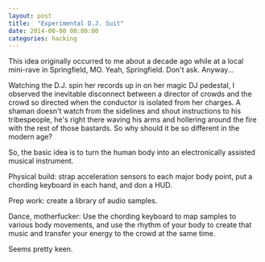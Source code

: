 ```yaml
---
layout: post
title:  "Experimental D.J. Suit"
date: 2014-00-00 00:00:00
categories: hacking
---
```


This idea originally occurred to me about a decade ago while at a local mini-rave in Springfield, MO. Yeah, Springfield. Don't ask. Anyway...

Watching the D.J. spin her records up in on her magic DJ pedestal, I observed the inevitable disconnect between a director of crowds and the crowd so directed when the conductor is isolated from her charges. A shaman doesn't watch from the sidelines and shout instructions to his tribespeople, he's right there waving his arms and hollering around the fire with the rest of those bastards. So why should it be so different in the modern age?

So, the basic idea is to turn the human body into an electronically assisted musical instrument.

Physical build: strap acceleration sensors to each major body point, put a chording keyboard in each hand, and don a HUD.

Prep work: create a library of audio samples.

Dance, motherfucker: Use the chording keyboard to map samples to various body movements, and use the rhythm of your body to create that music and transfer your energy to the crowd at the same time.

Seems pretty keen.
